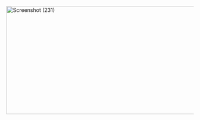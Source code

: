 <img width="842" height="291" alt="Screenshot (231)" src="https://github.com/user-attachments/assets/d5d7e273-81a2-4dba-8261-f9fa395a7cfb" />
